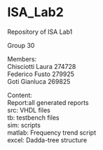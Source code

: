 # ISA_Lab2
Repository of ISA Lab1

Group 30

Members:\
Chisciotti Laura 274728\
Federico Fusto 279925\
Goti Gianluca 269825

Content:\
Report:all generated reports\
src: VHDL files\
tb: testbench files\
sim: scripts\
matlab: Frequency trend script\
excel: Dadda-tree structure

